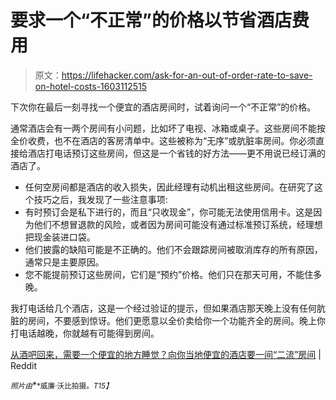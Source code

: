 # 要求一个“不正常”的价格以节省酒店费用

> 原文：<https://lifehacker.com/ask-for-an-out-of-order-rate-to-save-on-hotel-costs-1603112515>

下次你在最后一刻寻找一个便宜的酒店房间时，试着询问一个“不正常”的价格。



通常酒店会有一两个房间有小问题，比如坏了电视、冰箱或桌子。这些房间不能按全价收费，也不在酒店的客房清单中。这些被称为“无序”或肮脏率房间。你必须直接给酒店打电话预订这些房间，但这是一个省钱的好方法——更不用说已经订满的酒店了。

*   任何空房间都是酒店的收入损失，因此经理有动机出租这些房间。在研究了这个技巧之后，我发现了一些注意事项:
*   有时预订会是私下进行的，而且“只收现金”，你可能无法使用信用卡。这是因为他们不想冒退款的风险，或者因为房间可能没有通过标准预订系统，经理想把现金装进口袋。
*   他们披露的缺陷可能是不正确的。他们不会跟踪房间被取消库存的所有原因，通常只是主要原因。
*   您不能提前预订这些房间，它们是“预约”价格。他们只在那天可用，不能住多晚。

我打电话给几个酒店，这是一个经过验证的提示，但如果酒店那天晚上没有任何肮脏的房间，不要感到惊讶。他们更愿意以全价卖给你一个功能齐全的房间。晚上你打电话越晚，你就越有可能得到房间。

[从酒吧回来，需要一个便宜的地方睡觉？向你当地便宜的酒店要一间“二流”房间](http://www.reddit.com/r/LifeProTips/comments/270tcg/lpt_coming_back_from_the_bar_and_need_a_cheap/) | Reddit

<small>*照片由*</small>[<small></small>](https://flic.kr/p/855mG)*<small>*威廉·沃比拍摄。*T15】</small>*